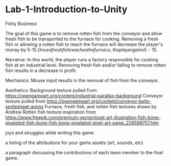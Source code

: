 # Lab-1-Introduction-to-Unity

Fishy Business

The goal of this game is to remove rotten fish from the conveyor and allow fresh fish to be transported to the furnace for cooking. Removing  a fresh fish or allowing a rotten fish to reach the furnace will decrease the player's money by 5-15$. Once a fresh fish reaches the furnace, the player gains 5-15$. 

Narrative: In this world, the player runs a factory responsible for cooking fish at an industrial level. Removing fresh fish and/or failing to remove rotten fish results in a decrease in profit.

Mechanics: Mouse input results in the removal of fish from the conveyor. 

Aesthetics: 
Background texture pulled from https://opengameart.org/content/industrial-parallax-background
Conveyor texture pulled from https://opengameart.org/content/conveyor-belts-spritesheet-anims
Furnace, fresh fish, and rotten fish textures drawn by Andrew
Rotten fish texture inspiration from https://www.freepik.com/premium-vector/pixel-art-illustration-fish-bone-pixelated-fish-bone-fish-bone-pixelated-pixel-art-game_226589757.htm

joys and struggles while writing this game

a listing of the attributions for your game assets (art, sounds, etc)

a paragraph discussing the contributions of each team member to the final game.
